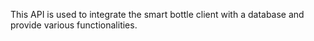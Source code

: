 This API is used to integrate the smart bottle client with a database and provide various functionalities.